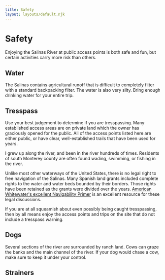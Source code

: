 ```yaml
---
title: Safety
layout: layouts/default.njk
---
```


# Safety

Enjoying the Salinas River at public access points is both safe and fun,
but certain activities carry more risk than others.

<h2 id="water">Water</h2>

The Salinas contains agricultural runoff that
is difficult to completely filter with a standard backpacking filter.
The water is also very silty. Bring enough drinking water for your
entire trip.

<h2 id="tresspass">Tresspass</h2>

Use your best judgement to determine if
you are tresspassing. Many established access areas are on private land
which the owner has graciously opened for the public. All of the access points
listed here are either public, or have clear, well-established trails that have
been used for years.

I grew up along the river, and been in the river hundreds of times. Residents of south Monterey county are often found wading, swimming, or fishing in the river.

Unlike most other waterways of the United States, there is no legal right to free navigation of the Salinas. Many Spanish land grants included complete rights to the water and water beds bounded by their borders. Those rights have been retained as the grants were divided over the years. [American Whitewater's excellent Navigability Primer](https://www.americanwhitewater.org/content/Wiki/stewardship:navigability) is an excellent resource for these legal discussions.

If you are at all squeamish about even possibly being caught tresspassing, then by all means enjoy the access points and trips on the site that do not include a tresspass warning.

<h2 id="dogs">Dogs</h2>

Several sections of the river are surrounded by ranch land. Cows can graze the
banks and the main channel of the river. If your dog would chase a cow, make sure
to keep it under your control.

<h2 id="strainers">Strainers</h2>

